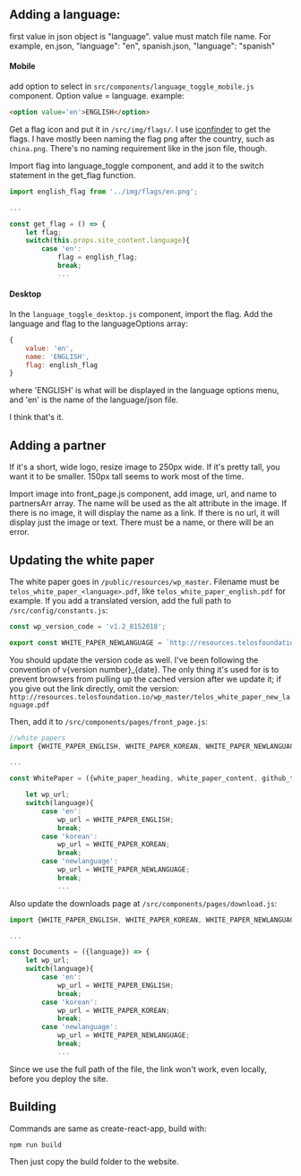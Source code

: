## Adding a language:
first value in json object is "language".  value must match file name.  For example, en.json, "language": "en", spanish.json, "language": "spanish"

#### Mobile

add option to select in `src/components/language_toggle_mobile.js` component.  Option value = language.  example:

``` html
<option value='en'>ENGLISH</option>
```

Get a flag icon and put it in `/src/img/flags/`.  I use [iconfinder](https://www.iconfinder.com/iconsets/142-mini-country-flags-16x16px) to get the flags.  I have mostly been naming the flag png after the country, such as `china.png`.  There's no naming requirement like in the json file, though.

Import flag into language_toggle component, and add it to the switch statement in the get_flag function.


``` javascript
import english_flag from '../img/flags/en.png';

...

const get_flag = () => {
	let flag;
	switch(this.props.site_content.language){
		case 'en':
			flag = english_flag;
			break;
			...
```

#### Desktop

In the `language_toggle_desktop.js` component, import the flag.  Add the language and flag to the languageOptions array:

``` javascript
{
	value: 'en',
	name: 'ENGLISH',
	flag: english_flag
}
```

where 'ENGLISH' is what will be displayed in the language options menu, and 'en' is the name of the language/json file.

I think that's it.

## Adding a partner

If it's a short, wide logo, resize image to 250px wide.  If it's pretty tall, you want it to be smaller.  150px tall seems to work most of the time.

Import image into front_page.js component, add image, url, and name to partnersArr array.  The name will be used as the alt attribute in the image.  If there is no image, it will display the name as a link.  If there is no url, it will display just the image or text.  There must be a name, or there will be an error.

## Updating the white paper

The white paper goes in `/public/resources/wp_master`.  Filename must be `telos_white_paper_<language>.pdf`, like `telos_white_paper_english.pdf` for example.  If you add a translated version, add the full path to `/src/config/constants.js`: 

``` javascript
const wp_version_code = 'v1.2_8152018';

export const WHITE_PAPER_NEWLANGUAGE = `http://resources.telosfoundation.io/wp_master/telos_white_paper_new_language.pdf?${wp_version_code}`;
```

You should update the version code as well.  I've been following the convention of v{version number}_{date}.  The only thing it's used for is to prevent browsers from pulling up the cached version after we update it; if you give out the link directly, omit the version: `http://resources.telosfoundation.io/wp_master/telos_white_paper_new_language.pdf`

Then, add it to `/src/components/pages/front_page.js`:

``` javascript
//white papers
import {WHITE_PAPER_ENGLISH, WHITE_PAPER_KOREAN, WHITE_PAPER_NEWLANGUAGE} from '../../config/constants';

...

const WhitePaper = ({white_paper_heading, white_paper_content, github_text, language}) => {

	let wp_url;
	switch(language){
		case 'en':
			wp_url = WHITE_PAPER_ENGLISH;
			break;
		case 'korean':
			wp_url = WHITE_PAPER_KOREAN;
			break;
		case 'newlanguage':
			wp_url = WHITE_PAPER_NEWLANGUAGE;
			break;
			...
```

Also update the downloads page at `/src/components/pages/download.js`:

``` javascript
import {WHITE_PAPER_ENGLISH, WHITE_PAPER_KOREAN, WHITE_PAPER_NEWLANGUAGE} from '../../config/constants';

...

const Documents = ({language}) => {
	let wp_url;
	switch(language){
		case 'en':
			wp_url = WHITE_PAPER_ENGLISH;
			break;
		case 'korean':
			wp_url = WHITE_PAPER_KOREAN;
			break;
		case 'newlanguage':
			wp_url = WHITE_PAPER_NEWLANGUAGE;
			break;
			...
```

Since we use the full path of the file, the link won't work, even locally, before you deploy the site.

## Building

Commands are same as create-react-app, build with:

```
npm run build
```

Then just copy the build folder to the website.